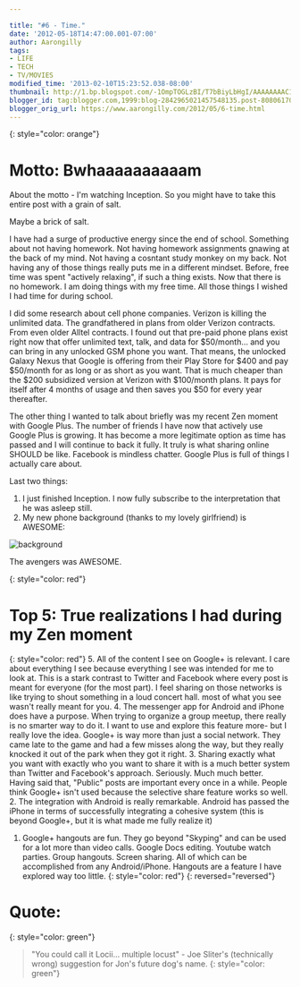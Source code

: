 ```yaml
---

title: "#6 - Time."
date: '2012-05-18T14:47:00.001-07:00'
author: Aarongilly
tags:
- LIFE
- TECH
- TV/MOVIES
modified_time: '2013-02-10T15:23:52.038-08:00'
thumbnail: http://1.bp.blogspot.com/-1OmpTOGLzBI/T7bBiyLbHgI/AAAAAAAAC1g/qoW8XZTd1AA/s72-c/Screenshot_2012-05-17-23-29-44.png
blogger_id: tag:blogger.com,1999:blog-2842965021457548135.post-808061701204616108
blogger_orig_url: https://www.aarongilly.com/2012/05/6-time.html
---
```



{: style="color: orange"} 
# Motto: Bwhaaaaaaaaaam

About the motto - I'm watching Inception. So you might have to take this entire post with a grain of salt. 

Maybe a brick of salt.

I have had a surge of productive energy since the end of school. Something about not having homework. Not having homework assignments gnawing at the back of my mind. Not having a cosntant study monkey on my back. Not having any of those things really puts me in a different mindset. Before, free time was spent "actively relaxing", if such a thing exists. Now that there is no homework. I am doing things with my free time. All those things I wished I had time for during school.

I did some research about cell phone companies. Verizon is killing the unlimited data. The grandfathered in plans from older Verizon contracts. From even older Alltel contracts. I found out that pre-paid phone plans exist right now that offer unlimited text, talk, and data for $50/month... and you can bring in any unlocked GSM phone you want. That means, the unlocked Galaxy Nexus that Google is offering from their Play Store for $400 and pay $50/month for as long or as short as you want. That is much cheaper than the $200 subsidized version at Verizon with $100/month plans. It pays for itself after 4 months of usage and then saves you $50 for every year thereafter.

The other thing I wanted to talk about briefly was my recent Zen moment with Google Plus. The number of friends I have now that actively use Google Plus is growing. It has become a more legitimate option as time has passed and I will continue to back it fully. It truly is what sharing online SHOULD be like. Facebook is mindless chatter. Google Plus is full of things I actually care about. 

Last two things:
1. I just finished Inception. I now fully subscribe to the interpretation that he was asleep still.
2. My new phone background (thanks to my lovely girlfriend) is AWESOME:

![background](https://lh3.googleusercontent.com/pw/ACtC-3fwevIULVW1a5tZxMCRUnwsOD5RwCG5e8huy1NuzlAoBp8XzPKpRrZh7vHa-vJrbnmA6F75XB7ehS7gnAFld3Vgj5WKW-MuEiYQyyQmKWW8-ukLaWuDtcLEzt-40JRckdS5mUttBTu3evj3nmFQm6CfAA=w180-h320-no?authuser=0)

The avengers was AWESOME.

{: style="color: red"}
# Top 5: True realizations I had during my Zen moment
{: style="color: red"}
5. All of the content I see on Google+ is relevant. I care about everything I see because everything I see was intended for me to look at. This is a stark contrast to Twitter and Facebook where every post is meant for everyone (for the most part). I feel sharing on those networks is like trying to shout something in a loud concert hall. most of what you see wasn't really meant for you.
4. The messenger app for Android and iPhone does have a purpose. When trying to organize a group meetup, there really is no smarter way to do it. I want to use and explore this feature more- but I really love the idea. Google+ is way more than just a social network. They came late to the game and had a few misses along the way, but they really knocked it out of the park when they got it right.
3. Sharing exactly what you want with exactly who you want to share it with is a much better system than Twitter and Facebook's approach. Seriously. Much much better. Having said that, "Public" posts are important every once in a while. People think Google+ isn't used because the selective share feature works so well.
2. The integration with Android is really remarkable. Android has passed the iPhone in terms of successfully integrating a cohesive system (this is beyond Google+, but it is what made me fully realize it)
1. Google+ hangouts are fun. They go beyond "Skyping" and can be used for a lot more than video calls. Google Docs editing. Youtube watch parties. Group hangouts. Screen sharing. All of which can be accomplished from any Android/iPhone. Hangouts are a feature I have explored way too little.
{: style="color: red"}
{: reversed="reversed"}

# Quote:
{: style="color: green"}
> "You could call it Locii... multiple locust" - Joe Sliter's (technically wrong) suggestion for Jon's future dog's name.
{: style="color: green"}